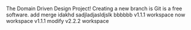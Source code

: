 The Domain Driven Design Project!
Creating a new branch is Git is a free software.
add merge
idakhd
sadjladjasldjslk
bbbbbb
v1.1.1 workspace
now workspace v1.1.1
modify v2.2.2 workspace
